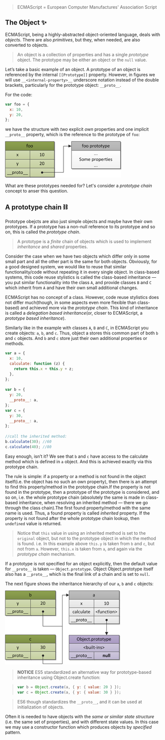 > ECMAScript = European Computer Manufactures' Association Script

## The Object ✨

ECMAScript, being a highly-abstracted object-oriented language, deals with _objects_. There are also _primitives_, but they, when needed, are also converted to objects.

> An object is a collection of properties and has a single _prototype_ object. The prototype may be either an object or the `null` value.

Let’s take a basic example of an object. A prototype of an object is referenced by the internal `[[Prototype]]` property. However, in figures we will use `__<internal-property>__` underscore notation instead of the double brackets, particularly for the prototype object: `__proto__`.

For the code:

```js
var foo = {
  x: 10,
  y: 20,
};
```

we have the structure with _two_ explicit _own_ properties and one implicit `__proto__` property, which is the reference to the prototype of `foo`:

![Figure 1. A basic object with a prototype.](../../Assets/basic-object.png)

What are these prototypes needed for? Let's consider a _prototype chain_ concept to anser this question.

## A prototype chain ⛓️

Prototype obejcts are also just simple objects and maybe have their own prototypes. If a prototype has a non-null reference to its prototype and so on, this is called the _prototype chain_.

> A prototype is a _finite_ chain of objects which is used to implement _inheritance_ and _shared_ properties.

Consider the case when we have two objects which differ only in some small part and all the other part is the same for both objects. Obviously, for a good designed system, we would like to reuse that similar functionality/code without repeating it in every single object. In class-based systems, this code reuse stylistics is called the class-based inheritance — you put similar functionality into the class `A`, and provide classes `B` and `C` which inherit from `A` and have their own small additional changes.

ECMAScript has no concept of a class. However, code reuse stylistics does not differ much(though, in some aspects even more flexible than class-based) and achieved more via the _prototype chain_. This kind of inheritance is called a _delegation based inheritance_(or, closer to ECMAScript, a _prototype based inheritance_).

Similarly like in the example with classes `A`, `B` and `C`, in ECMAScript you create objects: `a`, `b`, and `c`. Thus, object a stores this common part of both `b` and `c` objects. And `b` and `c` store just their own additional properties or methods.

```js
var a = {
  x: 10,
  calculate: function (z) {
    return this.x + this.y + z;
  },
};

var b = {
  y: 20,
  __proto__: a,
};
var c = {
  y: 30,
  __proto__: a,
};

//call the inherited method:
b.calculate(30); //60
c.calculate(40); //80
```

Easy enough, isn’t it? We see that `b` and `c` have access to the calculate method which is defined in `a` object. And this is achieved exactly via this prototype chain.

The rule is simple: if a property or a method is not found in the object itself(i.e. the object has no such an own property), then there is an attempt to find this property/method in the prototype chain.If the property is not found in the prototype, then a prototype of the prototype is considered, and so on, i.e. the whole prototype chain (absolutely the same is made in class-based inheritance, when resolving an inherited method — there we go through the class chain).The first found property/method with the same name is used. Thus, a found property is called _inherited_ property. If the property is not found after the whole prototype chain lookup, then `undefined` value is returned.

> Notice that `this` value in using an inherited method is set to the `original` object, but not to the prototype object in which the method is found.
> i.e. In this example above `this.y` is taken from `b` and `c`, but not from `a`. However, `this.x` is taken from `a`, and again via the _prototype chain_ mechanism.

If a prototype is not specified for an object explicitly, then the default value for `__proto__` is taken — `Object.prototype`. Object Object.prototype itself also has a `__proto__`, which is the final link of a chain and is set to `null`.

The next figure shows the inheritance hierarchy of our `a`, `b` and `c` objects:

![Figure 1. A basic object with a prototype.](../../Assets/prototype-chain.png)

> **NOTICE** ES5 standardized an alternative way for prototype-based inheritance using Object.create function:

> ```js
> var b = Object.create(a, { y: { value: 20 } });
> var c = Object.create(a, { y: { value: 30 } });
> ```

> ES6 though standardizes the `__proto__`, and it can be used at initialization of objects.

Often it is needed to have objects with the _same or similar state structure_ (i.e. the same set of properties), and with different state values. In this case we may use a constructor function which produces objects by _specified_ pattern.
